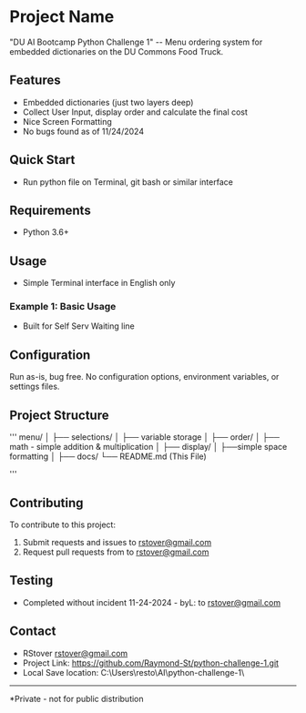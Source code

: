 # Project Name
"DU AI Bootcamp Python Challenge 1" 
-- Menu ordering system for embedded dictionaries on the DU Commons Food Truck.

## Features

- Embedded dictionaries (just two layers deep)
- Collect User Input, display order and calculate the final cost
- Nice Screen Formatting
- No bugs found as of 11/24/2024

## Quick Start

- Run python file on Terminal, git bash or similar interface

## Requirements

- Python 3.6+


## Usage

- Simple Terminal interface in English only

### Example 1: Basic Usage

- Built for Self Serv Waiting line

## Configuration

Run as-is, bug free.
No configuration options, environment variables, or settings files.


## Project Structure
'''
menu/
│
├── selections/
│   ├── variable storage
│
├── order/
│   ├── math - simple addition & multiplication
│
├── display/
│   ├──simple space formatting
│
├── docs/
   └── README.md (This File)

'''
## Contributing

To contribute to this project:

1. Submit requests and issues to rstover@gmail.com
2. Request pull requests from to rstover@gmail.com

## Testing

- Completed without incident 11-24-2024 - byL: to rstover@gmail.com

## Contact

- RStover [rstover@gmail.com](mailto:rstover@gmail.com)
- Project Link: https://github.com/Raymond-St/python-challenge-1.git
- Local Save location:  C:\Users\resto\AI\python-challenge-1\

---
*Private - not for public distribution
